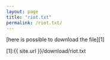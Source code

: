 ```yaml
---
layout: page
title: "riot.txt"
permalink: /riot.txt/
---
```

[here is possible to download the file][1]

[1]:{{ site.url }}/download/riot.txt
